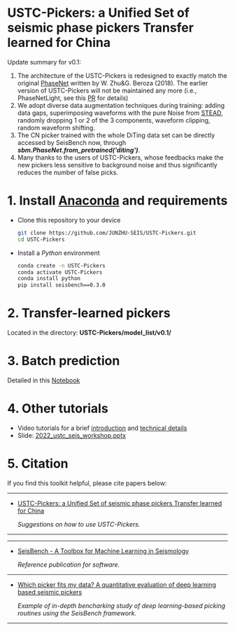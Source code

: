 # USTC-Pickers: a Unified Set of seismic phase pickers Transfer learned for China

Update summary for v0.1:
1. The architecture of the USTC-Pickers is redesigned to exactly match the original [PhaseNet](https://github.com/AI4EPS/PhaseNet/blob/master/phasenet/model.py) written by W. Zhu&G. Beroza (2018). The earlier version of USTC-Pickers will not be maintained any more (i.e., PhaseNetLight, see this [PR](https://github.com/seisbench/seisbench/pull/158) for details) 
2. We adopt diverse data augmentation techniques during training: adding data gaps, superimposing waveforms with the pure Noise from [STEAD](https://github.com/smousavi05/STEAD), randomly dropping 1 or 2 of the 3 components, waveform clipping, random waveform shifting.
3. The CN picker trained with the whole DiTing data set can be directly accessed by SeisBench now, through ***sbm.PhaseNet.from_pretrained('diting')***.
4. Many thanks to the users of USTC-Pickers, whose feedbacks make the new pickers less sensitive to background noise and thus significantly reduces the number of false picks.

# 1. Install [Anaconda](https://www.anaconda.com/) and requirements

* Clone this repository to your device

  ```bash
  git clone https://github.com/JUNZHU-SEIS/USTC-Pickers.git
  cd USTC-Pickers
  ```

* Install a *Python* environment

  ```bash
  conda create -n USTC-Pickers
  conda activate USTC-Pickers
  conda install python
  pip install seisbench==0.3.0
  ```

# 2. Transfer-learned pickers

Located in the directory: **USTC-Pickers/model_list/v0.1/**

# 3. Batch prediction

Detailed in this [Notebook](https://github.com/JUNZHU-SEIS/USTC-Pickers/blob/master/demo/demo_pick.ipynb)

# 4. Other tutorials
* Video tutorials for a brief [introduction](https://www.koushare.com/video/videodetail/31654) and [technical details](https://www.koushare.com/video/videodetail/31655)
* Slide: [2022_ustc_seis_workshop.pptx](http://home.ustc.edu.cn/~zhujun2316/paper/2022_ustc_seis_workshop.pptx)

# 5. Citation
If you find this toolkit helpful, please cite papers below:

---

* [USTC-Pickers: a Unified Set of seismic phase pickers Transfer learned for China](https://www.equsci.org.cn/article/doi/10.1016/j.eqs.2023.03.001?pageType=en)

  _Suggestions on how to use USTC-Pickers._
---

---

* [SeisBench - A Toolbox for Machine Learning in Seismology](https://doi.org/10.1785/0220210324)

  _Reference publication for software._

---

* [Which picker fits my data? A quantitative evaluation of deep learning based seismic pickers](https://doi.org/10.1029/2021JB023499)

  _Example of in-depth bencharking study of deep learning-based picking routines using the SeisBench framework._

---
